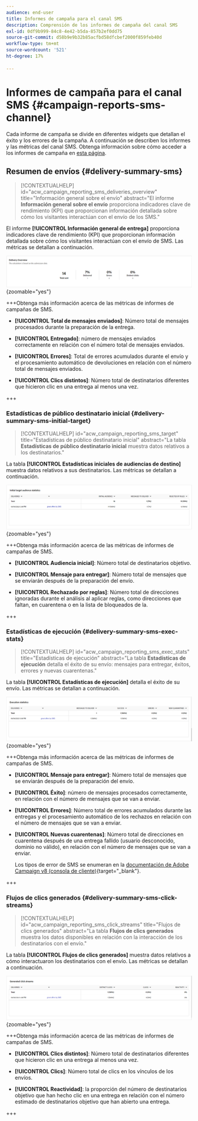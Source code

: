 ```yaml
---
audience: end-user
title: Informes de campaña para el canal SMS
description: Comprensión de los informes de campaña del canal SMS
exl-id: 0df9b999-84c8-4e42-b5da-857b2ef0dd75
source-git-commit: d58b9e9b32b85acfbd58dfcbef2000f859feb40d
workflow-type: tm+mt
source-wordcount: '521'
ht-degree: 17%

---
```


# Informes de campaña para el canal SMS {#campaign-reports-sms-channel}

Cada informe de campaña se divide en diferentes widgets que detallan el éxito y los errores de la campaña. A continuación se describen los informes y las métricas del canal SMS. Obtenga información sobre cómo acceder a los informes de campaña en [esta página](campaign-reports.md).

## Resumen de envíos {#delivery-summary-sms}

>[!CONTEXTUALHELP]
>id="acw_campaign_reporting_sms_deliveries_overview"
>title="Información general sobre el envío"
>abstract="El informe **Información general sobre el envío** proporciona indicadores clave de rendimiento (KPI) que proporcionan información detallada sobre cómo los visitantes interactúan con el envío de los SMS."

El informe **[!UICONTROL Información general de entrega]** proporciona indicadores clave de rendimiento (KPI) que proporcionan información detallada sobre cómo los visitantes interactúan con el envío de SMS. Las métricas se detallan a continuación.

![Informe de descripción general de envío que muestra las métricas de SMS](assets/campaign_report_sms_1.png){zoomable="yes"}

+++Obtenga más información acerca de las métricas de informes de campañas de SMS.

* **[!UICONTROL Total de mensajes enviados]**: Número total de mensajes procesados durante la preparación de la entrega.

* **[!UICONTROL Entregado]**: número de mensajes enviados correctamente en relación con el número total de mensajes enviados.

* **[!UICONTROL Errores]**: Total de errores acumulados durante el envío y el procesamiento automático de devoluciones en relación con el número total de mensajes enviados.

* **[!UICONTROL Clics distintos]**: Número total de destinatarios diferentes que hicieron clic en una entrega al menos una vez.

+++

### Estadísticas de público destinatario inicial {#delivery-summary-sms-initial-target}

>[!CONTEXTUALHELP]
>id="acw_campaign_reporting_sms_target"
>title="Estadísticas de público destinatario inicial"
>abstract="La tabla **Estadísticas de público destinatario inicial** muestra datos relativos a los destinatarios."

La tabla **[!UICONTROL Estadísticas iniciales de audiencias de destino]** muestra datos relativos a sus destinatarios. Las métricas se detallan a continuación.

![Tabla de estadísticas de audiencias de destino inicial que muestra los datos del destinatario](assets/campaign_report_sms_2.png){zoomable="yes"}

+++Obtenga más información acerca de las métricas de informes de campañas de SMS.

* **[!UICONTROL Audiencia inicial]**: Número total de destinatarios objetivo.

* **[!UICONTROL Mensaje para entregar]**: Número total de mensajes que se enviarán después de la preparación del envío.

* **[!UICONTROL Rechazado por reglas]**: Número total de direcciones ignoradas durante el análisis al aplicar reglas, como direcciones que faltan, en cuarentena o en la lista de bloqueados de la.

+++

### Estadísticas de ejecución {#delivery-summary-sms-exec-stats}

>[!CONTEXTUALHELP]
>id="acw_campaign_reporting_sms_exec_stats"
>title="Estadísticas de ejecución"
>abstract="La tabla **Estadísticas de ejecución** detalla el éxito de su envío: mensajes para entregar, éxitos, errores y nuevas cuarentenas."

La tabla **[!UICONTROL Estadísticas de ejecución]** detalla el éxito de su envío. Las métricas se detallan a continuación.

![Tabla de estadísticas de ejecución que muestra las métricas de éxito de envío](assets/campaign_report_sms_3.png){zoomable="yes"}

+++Obtenga más información acerca de las métricas de informes de campañas de SMS.

* **[!UICONTROL Mensaje para entregar]**: Número total de mensajes que se enviarán después de la preparación del envío.

* **[!UICONTROL Éxito]**: número de mensajes procesados correctamente, en relación con el número de mensajes que se van a enviar.

* **[!UICONTROL Errores]**: Número total de errores acumulados durante las entregas y el procesamiento automático de los rechazos en relación con el número de mensajes que se van a enviar.

* **[!UICONTROL Nuevas cuarentenas]**: Número total de direcciones en cuarentena después de una entrega fallido (usuario desconocido, dominio no válido), en relación con el número de mensajes que se van a enviar.

  Los tipos de error de SMS se enumeran en la [documentación de Adobe Campaign v8 (consola de cliente)](https://experienceleague.adobe.com/docs/campaign/campaign-v8/send/failures/delivery-failures.html#sms-quarantines){target="_blank"}.

+++

### Flujos de clics generados {#delivery-summary-sms-click-streams}

>[!CONTEXTUALHELP]
>id="acw_campaign_reporting_sms_click_streams"
>title="Flujos de clics generados"
>abstract="La tabla **Flujos de clics generados** muestra los datos disponibles en relación con la interacción de los destinatarios con el envío."

La tabla **[!UICONTROL Flujos de clics generados]** muestra datos relativos a cómo interactuaron los destinatarios con el envío. Las métricas se detallan a continuación.

![Tabla de flujos de clics generados que muestra los datos de interacción del destinatario](assets/campaign_report_sms_4.png){zoomable="yes"}

+++Obtenga más información acerca de las métricas de informes de campañas de SMS.

* **[!UICONTROL Clics distintos]**: Número total de destinatarios diferentes que hicieron clic en una entrega al menos una vez.

* **[!UICONTROL Clics]**: Número total de clics en los vínculos de los envíos.

* **[!UICONTROL Reactividad]**: la proporción del número de destinatarios objetivo que han hecho clic en una entrega en relación con el número estimado de destinatarios objetivo que han abierto una entrega.

+++